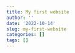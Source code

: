 ```yaml
---
title: My first website
author: ''
date: '2022-10-14'
slug: my-first-website
categories: []
tags: []
---
```

